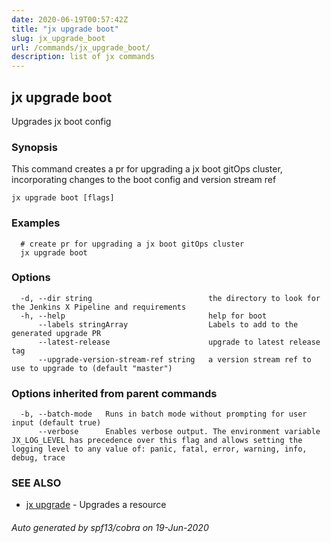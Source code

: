 ```yaml
---
date: 2020-06-19T00:57:42Z
title: "jx upgrade boot"
slug: jx_upgrade_boot
url: /commands/jx_upgrade_boot/
description: list of jx commands
---
```

## jx upgrade boot

Upgrades jx boot config

### Synopsis

This command creates a pr for upgrading a jx boot gitOps cluster, incorporating changes to the boot config and version stream ref

```
jx upgrade boot [flags]
```

### Examples

```
  # create pr for upgrading a jx boot gitOps cluster
  jx upgrade boot
```

### Options

```
  -d, --dir string                          the directory to look for the Jenkins X Pipeline and requirements
  -h, --help                                help for boot
      --labels stringArray                  Labels to add to the generated upgrade PR
      --latest-release                      upgrade to latest release tag
      --upgrade-version-stream-ref string   a version stream ref to use to upgrade to (default "master")
```

### Options inherited from parent commands

```
  -b, --batch-mode   Runs in batch mode without prompting for user input (default true)
      --verbose      Enables verbose output. The environment variable JX_LOG_LEVEL has precedence over this flag and allows setting the logging level to any value of: panic, fatal, error, warning, info, debug, trace
```

### SEE ALSO

* [jx upgrade](/commands/jx_upgrade/)	 - Upgrades a resource

###### Auto generated by spf13/cobra on 19-Jun-2020
